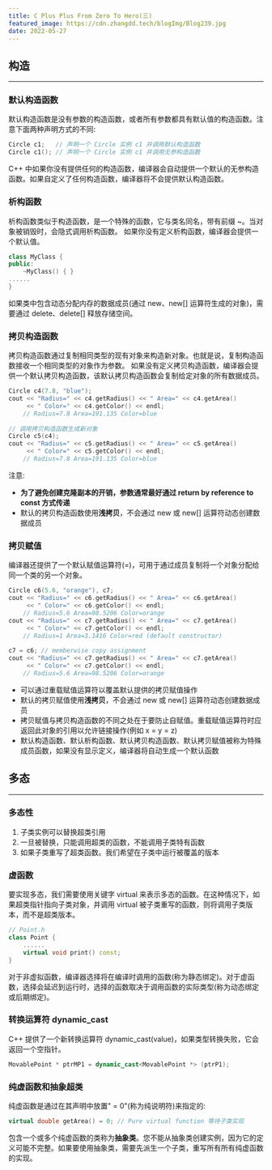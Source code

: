 ```yaml
---
title: C Plus Plus From Zero To Hero(三)
featured_image: https://cdn.zhangdd.tech/blogImg/Blog239.jpg
date: 2022-05-27
---
```


## 构造
***  
### 默认构造函数
默认构造函数是没有参数的构造函数，或者所有参数都具有默认值的构造函数。注意下面两种声明方式的不同: 
``` cpp
Circle c1;   // 声明一个 Circle 实例 c1 并调用默认构造函数
Circle c1(); // 声明一个 Circle 实例 c1 并调用无参构造函数
```

C++ 中如果你没有提供任何的构造函数，编译器会自动提供一个默认的无参构造函数。如果自定义了任何构造函数，编译器将不会提供默认构造函数。
### 析构函数
析构函数类似于构造函数，是一个特殊的函数，它与类名同名，带有前缀 ~。当对象被销毁时，会隐式调用析构函数。
如果你没有定义析构函数，编译器会提供一个默认值。
``` cpp
class MyClass { 
public: 
    ~MyClass() { } 
...... 
}
```

如果类中包含动态分配内存的数据成员(通过 new、new[] 运算符生成的对象)，需要通过 delete、delete[] 释放存储空间。

### 拷贝构造函数
拷贝构造函数通过复制相同类型的现有对象来构造新对象。也就是说，复制构造函数接收一个相同类型的对象作为参数。
如果没有定义拷贝构造函数，编译器会提供一个默认拷贝构造函数，该默认拷贝构造函数会复制给定对象的所有数据成员。
``` cpp
Circle c4(7.8, "blue");
cout << "Radius=" << c4.getRadius() << " Area=" << c4.getArea()
     << " Color=" << c4.getColor() << endl;
    // Radius=7.8 Area=191.135 Color=blue
 
// 调用拷贝构造函数生成新对象
Circle c5(c4);
cout << "Radius=" << c5.getRadius() << " Area=" << c5.getArea()
     << " Color=" << c5.getColor() << endl;
    // Radius=7.8 Area=191.135 Color=blue
```

注意: 
- **为了避免创建克隆副本的开销，参数通常最好通过 return by reference to const 方式传递**
- 默认的拷贝构造函数使用**浅拷贝**，不会通过 new 或 new[] 运算符动态创建数据成员

### 拷贝赋值
编译器还提供了一个默认赋值运算符(=)，可用于通过成员复制将一个对象分配给同一个类的另一个对象。
``` cpp
Circle c6(5.6, "orange"), c7;
cout << "Radius=" << c6.getRadius() << " Area=" << c6.getArea()
     << " Color=" << c6.getColor() << endl;
    // Radius=5.6 Area=98.5206 Color=orange
cout << "Radius=" << c7.getRadius() << " Area=" << c7.getArea()
     << " Color=" << c7.getColor() << endl;
    // Radius=1 Area=3.1416 Color=red (default constructor)
 
c7 = c6; // memberwise copy assignment
cout << "Radius=" << c7.getRadius() << " Area=" << c7.getArea()
     << " Color=" << c7.getColor() << endl;
    // Radius=5.6 Area=98.5206 Color=orange
```

- 可以通过重载赋值运算符以覆盖默认提供的拷贝赋值操作
- 默认的拷贝赋值使用**浅拷贝**，不会通过 new 或 new[] 运算符动态创建数据成员
- 拷贝赋值与拷贝构造函数的不同之处在于要防止自赋值。重载赋值运算符时应返回此对象的引用以允许链接操作(例如 x = y = z)
- 默认构造函数、默认析构函数、默认拷贝构造函数、默认拷贝赋值被称为特殊成员函数，如果没有显示定义，编译器将自动生成一个默认函数

## 多态
***  
### 多态性
1. 子类实例可以替换超类引用
2. 一旦被替换，只能调用超类的函数，不能调用子类特有函数
3. 如果子类重写了超类函数。我们希望在子类中运行被覆盖的版本

### 虚函数
要实现多态，我们需要使用关键字 virtual 来表示多态的函数。在这种情况下，如果超类指针指向子类对象，并调用 virtual 被子类重写的函数，则将调用子类版本，而不是超类版本。
``` cpp
// Point.h 
class Point { 
    ...... 
    virtual void print() const; 
}
```

对于非虚拟函数，编译器选择将在编译时调用的函数(称为静态绑定)。对于虚函数，选择会延迟到运行时，选择的函数取决于调用函数的实际类型(称为动态绑定或后期绑定)。

### 转换运算符 dynamic_cast
C++ 提供了一个新转换运算符 dynamic_cast<type>(value)，如果类型转换失败，它会返回一个空指针。
``` cpp
MovablePoint * ptrMP1 = dynamic_cast<MovablePoint *> (ptrP1);
```

### 纯虚函数和抽象超类
纯虚函数是通过在其声明中放置" = 0"(称为纯说明符)来指定的: 
``` cpp
virtual double getArea() = 0; // Pure virtual function 等待子类实现
```

包含一个或多个纯虚函数的类称为**抽象类**。您不能从抽象类创建实例，因为它的定义可能不完整。如果要使用抽象类，需要先派生一个子类，重写所有所有纯虚函数的实现。